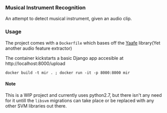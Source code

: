 ### Musical Instrument Recognition
An attempt to detect musical instrument, given an audio clip.

### Usage
The project comes with a `Dockerfile` which bases off the [Yaafe] library(Yet another audio feature extractor)

The container kickstarts a basic Django app accesible at http://localhost:8000/upload

`docker build -t mir . ; docker run -it -p 8000:8000 mir`

#### Note
This is a WIP project and currently uses python2.7, but there isn't any need for it untill the `libsvm` migrations can take place or be replaced with any other SVM libraries out there.

[Yaafe]: https://github.com/Yaafe/Yaafe